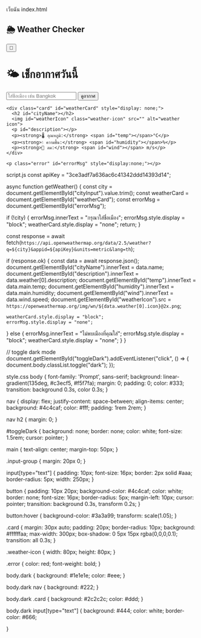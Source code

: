 เว็บฉัน
index.html
<!DOCTYPE html>
<html lang="th">
<head>
  <meta charset="UTF-8" />
  <meta name="viewport" content="width=device-width, initial-scale=1.0"/>
  <title>🌤️ เช็กอากาศวันนี้</title>
  <link href="https://fonts.googleapis.com/css2?family=Prompt:wght@400;600&display=swap" rel="stylesheet">
  <link rel="stylesheet" href="style.css">
</head>
<body>
  <nav>
    <h2>🌦️ Weather Checker</h2>
    <button id="toggleDark">🌙</button>
  </nav>

  <main>
    <h1>🌤️ เช็กอากาศวันนี้</h1>
    <div class="input-group">
      <input type="text" id="cityInput" placeholder="ใส่ชื่อเมือง เช่น Bangkok">
      <button onclick="getWeather()">ดูอากาศ</button>
    </div>

    <div class="card" id="weatherCard" style="display: none;">
      <h2 id="cityName"></h2>
      <img id="weatherIcon" class="weather-icon" src="" alt="weather icon">
      <p id="description"></p>
      <p><strong>🌡️ อุณหภูมิ:</strong> <span id="temp"></span>°C</p>
      <p><strong>💧 ความชื้น:</strong> <span id="humidity"></span>%</p>
      <p><strong>💨 ลม:</strong> <span id="wind"></span> m/s</p>
    </div>

    <p class="error" id="errorMsg" style="display:none;"></p>
  </main>

  <script src="script.js"></script>
</body>
</html>


script.js
const apiKey = "3ce3adf7a636ac6c41342ddd14393d14";

async function getWeather() {
  const city = document.getElementById("cityInput").value.trim();
  const weatherCard = document.getElementById("weatherCard");
  const errorMsg = document.getElementById("errorMsg");

  if (!city) {
    errorMsg.innerText = "กรุณาใส่ชื่อเมือง";
    errorMsg.style.display = "block";
    weatherCard.style.display = "none";
    return;
  }

  const response = await fetch(`https://api.openweathermap.org/data/2.5/weather?q=${city}&appid=${apiKey}&units=metric&lang=th`);

  if (response.ok) {
    const data = await response.json();
    document.getElementById("cityName").innerText = data.name;
    document.getElementById("description").innerText = data.weather[0].description;
    document.getElementById("temp").innerText = data.main.temp;
    document.getElementById("humidity").innerText = data.main.humidity;
    document.getElementById("wind").innerText = data.wind.speed;
    document.getElementById("weatherIcon").src = `https://openweathermap.org/img/wn/${data.weather[0].icon}@2x.png`;

    weatherCard.style.display = "block";
    errorMsg.style.display = "none";
  } else {
    errorMsg.innerText = "ไม่พบเมืองที่คุณใส่";
    errorMsg.style.display = "block";
    weatherCard.style.display = "none";
  }
}

// toggle dark mode
document.getElementById("toggleDark").addEventListener("click", () => {
  document.body.classList.toggle("dark");
});



style.css
body {
  font-family: 'Prompt', sans-serif;
  background: linear-gradient(135deg, #c3ecf5, #f5f7fa);
  margin: 0;
  padding: 0;
  color: #333;
  transition: background 0.3s, color 0.3s;
}

nav {
  display: flex;
  justify-content: space-between;
  align-items: center;
  background: #4c4caf;
  color: #fff;
  padding: 1rem 2rem;
}

nav h2 {
  margin: 0;
}

#toggleDark {
  background: none;
  border: none;
  color: white;
  font-size: 1.5rem;
  cursor: pointer;
}

main {
  text-align: center;
  margin-top: 50px;
}

.input-group {
  margin: 20px 0;
}

input[type="text"] {
  padding: 10px;
  font-size: 16px;
  border: 2px solid #aaa;
  border-radius: 5px;
  width: 250px;
}

button {
  padding: 10px 20px;
  background-color: #4c4caf;
  color: white;
  border: none;
  font-size: 16px;
  border-radius: 5px;
  margin-left: 10px;
  cursor: pointer;
  transition: background 0.3s, transform 0.2s;
}

button:hover {
  background-color: #3a3a99;
  transform: scale(1.05);
}

.card {
  margin: 30px auto;
  padding: 20px;
  border-radius: 10px;
  background: #ffffffaa;
  max-width: 300px;
  box-shadow: 0 5px 15px rgba(0,0,0,0.1);
  transition: all 0.3s;
}

.weather-icon {
  width: 80px;
  height: 80px;
}

.error {
  color: red;
  font-weight: bold;
}

body.dark {
  background: #1e1e1e;
  color: #eee;
}

body.dark nav {
  background: #222;
}

body.dark .card {
  background: #2c2c2c;
  color: #ddd;
}

body.dark input[type="text"] {
  background: #444;
  color: white;
  border-color: #666;

}


